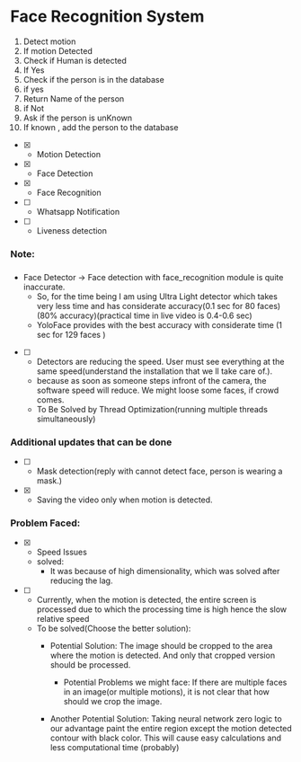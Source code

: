 # Face Recognition System
1. Detect motion
2. If motion Detected
3. Check if Human is detected
4. If Yes
5. Check if the person is in the database
6. if yes 
7. Return Name of the person
8. if Not
9. Ask if the person is unKnown 
10. If known , add the person to the database


<!-- - [ ] - Human Detection (or Object Detection) -->
<!-- It is unneccessary as the face detection part works only for the human faces, it doesnt detect other things.-->
- [x] - Motion Detection
- [x] - Face Detection
- [x] - Face Recognition
- [ ] - Whatsapp Notification
- [ ] - Liveness detection


### Note:
###
- Face Detector -> Face detection with face_recognition module is quite inaccurate. 
  - So, for the time being I am using Ultra Light detector which takes very less time and has considerate accuracy(0.1 sec for 80 faces)(80% accuracy)(practical time in live video is 0.4-0.6 sec)
  - YoloFace provides with the best accuracy with considerate time (1 sec for 129 faces )

- [ ] - Detectors are reducing the speed. User must see everything at the same speed(understand the installation that we ll take care of.).
  - because as soon as someone steps infront of the camera, the software speed will reduce. We might loose some faces, if crowd comes. 
  - To Be Solved by Thread Optimization(running multiple threads simultaneously)
  
### Additional updates that can be done 
- [ ] - Mask detection(reply with cannot detect face, person is wearing a mask.)
- [x] - Saving the video only when motion is detected.

### Problem Faced:
- [x] - Speed Issues 
  - solved: 
    - It was because of high dimensionality, which was solved after reducing the lag.
- [ ] - Currently, when the motion is detected, the entire screen is processed due to which the processing time is high hence the slow relative speed
  - To be solved(Choose the better solution):
    - Potential Solution: The image should be cropped to the area where the motion is detected. And only that cropped version should be processed.
      - Potential Problems we might face: If there are multiple faces in an image(or multiple motions), it is not clear that how should we crop the image.

    - Another Potential Solution: Taking neural network zero logic to our advantage paint the entire region except the motion detected contour with black color. This will cause easy calculations and less computational time (probably)
  

